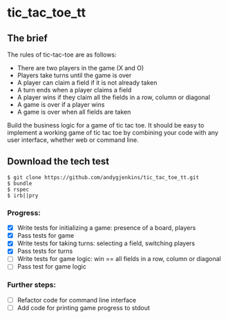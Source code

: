 # tic_tac_toe_tt

## The brief

The rules of tic-tac-toe are as follows:

* There are two players in the game (X and O)
* Players take turns until the game is over
* A player can claim a field if it is not already taken
* A turn ends when a player claims a field
* A player wins if they claim all the fields in a row, column or diagonal
* A game is over if a player wins
* A game is over when all fields are taken

Build the business logic for a game of tic tac toe. It should be easy to implement a working game of tic tac toe by combining your code with any user interface, whether web or command line.

## Download the tech test

```
$ git clone https://github.com/andygjenkins/tic_tac_toe_tt.git
$ bundle
$ rspec
$ irb||pry
```


### Progress:
- [X] Write tests for initializing a game: presence of a board, players
- [X] Pass tests for game
- [X] Write tests for taking turns: selecting a field, switching players
- [X] Pass tests for turns
- [ ] Write tests for game logic: win == all fields in a row, column or diagonal  
- [ ] Pass test for game logic

### Further steps:
- [ ] Refactor code for command line interface
- [ ] Add code for printing game progress to stdout  
